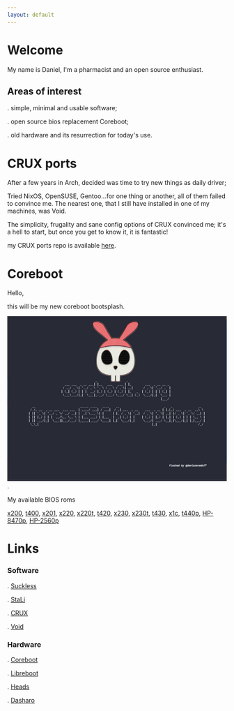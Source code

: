 ```yaml
---
layout: default
---
```


# Welcome

My name is Daniel, I'm a pharmacist and an open source enthusiast.

## Areas of interest

. simple, minimal and usable software;

. open source bios replacement Coreboot;

. old hardware and its resurrection for today's use.

# CRUX ports

After a few years in Arch, decided was time to try new things as daily driver;

Tried NixOS, OpenSUSE, Gentoo...for one thing or another, all of them failed to convince me.
The nearest one, that I still have installed in one of my machines, was Void.

The simplicity, frugality and sane config options of CRUX convinced me; it's a hell to start, but once you get to know it, it is fantastic!

my CRUX ports repo is available [here](https://github.com/dani-77/d77crux).


# Coreboot

Hello,

this will be my new coreboot bootsplash.

![bootsplash](/img/backI.png).

My available BIOS roms

 [x200](https://github.com/dani-77/x200), [t400](https://github.com/dani-77/t400), [x201](https://github.com/dani-77/x201), [x220](https://github.com/dani-77/x220), [x220t](https://github.com/dani-77/x220t), [t420](https://github.com/dani-77/t420), [x230](https://github.com/dani-77/x230), [x230t](https://github.com/dani-77/x230t), [t430](https://github.com/dani-77/t430), [x1c](https://github.com/dani-77/x1-carbon-gen-1), [t440p](https://github.com/dani-77/t440p), [HP-8470p](https://github.com/dani-77/HP-8470p-Coreboot), [HP-2560p](https://github.com/dani-77/HP-2560p-Coreboot)


# Links

### Software

. [Suckless](https://suckless.org)  

. [StaLi](https://sta.li/)  

. [CRUX](https://crux.nu)  

. [Void](https://voidlinux.org/)

### Hardware

. [Coreboot](https://coreboot.org)  

. [Libreboot](https://libreboot.org)  

. [Heads](https://osresearch.net/)  

. [Dasharo](https://www.dasharo.com)


